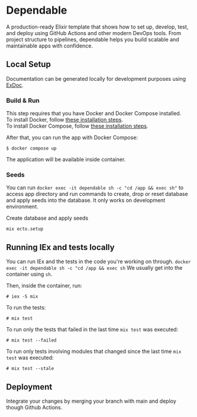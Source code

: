 # Dependable

A production-ready Elixir template that shows how to set up, develop, test, and deploy using GitHub Actions and other modern DevOps tools. From project structure to pipelines, dependable helps you build scalable and maintainable apps with confidence.

## Local Setup

Documentation can be generated locally for development purposes using [ExDoc](https://github.com/elixir-lang/ex_doc).


### Build & Run
This step requires that you have Docker and Docker Compose installed.\
To install Docker, follow [these installation steps](https://docs.docker.com/engine/install/ubuntu/).\
To install Docker Compose, follow [these installation steps](https://docs.docker.com/compose/install/).


After that, you can run the app with Docker Compose: 

    $ docker compose up

The application will be available inside container.


### Seeds

You can run ` docker exec -it dependable sh -c "cd /app && exec sh"
` to access app directory and run commands to create, drop or reset database and apply seeds into the database. It only works on development environment.

Create database and apply seeds

    mix ecto.setup 


## Running IEx and tests locally

You can run IEx and the tests in the code you're working on through. `docker exec -it dependable sh -c "cd /app && exec sh` We usually get into the container using `sh`.


Then, inside the container, run:

    # iex -S mix

To run the tests:

    # mix test

To run only the tests that failed in the last time `mix test` was executed:

    # mix test --failed

To run only tests involving modules that changed since the last time `mix test` was executed:

    # mix test --stale

## Deployment

Integrate your changes by merging your branch with main and deploy though Github Actions.